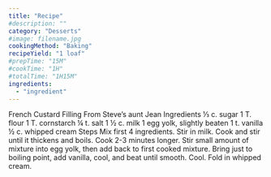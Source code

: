 ```yaml
---
title: "Recipe"
#description: ""
category: "Desserts"
#image: filename.jpg
cookingMethod: "Baking"
recipeYield: "1 loaf"
#prepTime: "15M"
#cookTime: "1H"
#totalTime: "1H15M"
ingredients:
  - "ingredient"
---
```


French Custard Filling
From Steve’s aunt Jean
Ingredients
⅓ c. sugar
1 T. flour
1 T. cornstarch
¼ t. salt
1 ½ c. milk
1 egg yolk, slightly beaten
1 t. vanilla
½ c. whipped cream
Steps
Mix first 4 ingredients. Stir in milk.
Cook and stir until it thickens and boils.
Cook 2-3 minutes longer.
Stir small amount of mixture into egg yolk, then add back to first cooked mixture.
Bring just to boiling point, add vanilla, cool, and beat until smooth.
Cool. Fold in whipped cream.
